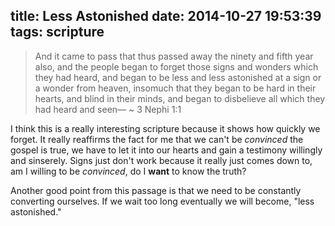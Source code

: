 title: Less Astonished
date: 2014-10-27 19:53:39
tags: scripture
---

> And it came to pass that thus passed away the ninety and fifth year also, and the people began to forget those signs and wonders which they had heard, and began to be less and less astonished at a sign or a wonder from heaven, insomuch that they began to be hard in their hearts, and blind in their minds, and began to disbelieve all which they had heard and seen—
> ~ 3 Nephi 1:1

I think this is a really interesting scripture because it shows how quickly we forget. It really reaffirms the fact for me that we can't be _convinced_ the gospel is true, we have to let it into our hearts and gain a testimony willingly and sinserely. Signs just don't work because it really just comes down to, am I willing to be _convinced_, do I __want__ to know the truth?

Another good point from this passage is that we need to be constantly converting ourselves. If we wait too long eventually we will become, "less astonished."




